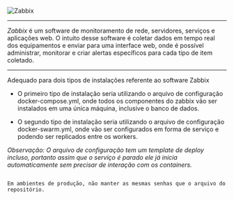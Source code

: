 ![Zabbix](https://assets.zabbix.com/img/logo/zabbix_logo_500x131.png)

***

*Zabbix* é um software de monitoramento de rede, servidores, serviços e aplicações web.
O intuito desse software é coletar dados em tempo real dos equipamentos e enviar para
uma interface web, onde é possível administrar, monitorar e criar alertas específicos
para cada tipo de item coletado. 
***

Adequado para dois tipos de instalações referente ao software Zabbix

* O primeiro tipo de instalação seria utilizando o arquivo de configuração docker-compose.yml, onde todos os componentes do zabbix vão ser instalados em uma única máquina, inclusive o banco de dados. 

* O segundo tipo de instalação seria utilizando o arquivo de configuração docker-swarm.yml, onde vão ser configurados em forma de serviço e podendo ser replicados entre os workers. 

 *Observação: O arquivo de configuração tem um template de deploy incluso, portanto assim que o serviço é parado ele já inicia automaticamente sem precisar de interação com os containers.* 


~~~~ Ambiente de produção

Em ambientes de produção, não manter as mesmas senhas que o arquivo do repositório.

~~~~
